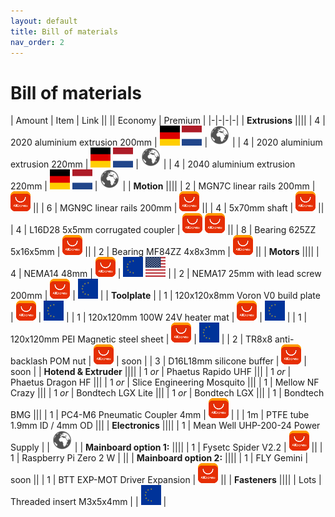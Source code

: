 ```yaml
---
layout: default
title: Bill of materials
nav_order: 2
---
```


# Bill of materials

| Amount | Item                           | Link ||
|| Economy | Premium |
|-|-|-|-|
| **Extrusions** ||||
| 4      | 2020 aluminium extrusion 200mm | [![DE](asset/flag/de.png)](https://www.dold-mechatronik.de/Aluminum-profile-20x20-B-type-groove-6) [![NL](asset/flag/nl.png)](https://www.aluxprofiel.nl/aluminium-constructieprofiel-2020/a3663?c=3470) | [![Global](asset/flag/globe.png)](https://us.misumi-ec.com/vona2/detail/110302683830/?HissuCode=HFS5-2020-200) |
| 4      | 2020 aluminium extrusion 220mm | [![DE](asset/flag/de.png)](https://www.dold-mechatronik.de/Aluminum-profile-20x20-B-type-groove-6) [![NL](asset/flag/nl.png)](https://www.aluxprofiel.nl/aluminium-constructieprofiel-2020/a3663?c=3470) | [![Global](asset/flag/globe.png)](https://us.misumi-ec.com/vona2/detail/110302683830/?HissuCode=HFS5-2020-220) |
| 4      | 2040 aluminium extrusion 220mm | [![DE](asset/flag/de.png)](https://www.dold-mechatronik.de/Aluminum-profile-20x40-B-type-groove-6) [![NL](asset/flag/nl.png)](https://www.aluxprofiel.nl/aluminium-constructieprofiel-2040/a3664?c=3470) | [![Global](asset/flag/globe.png)](https://us.misumi-ec.com/vona2/detail/110302683830/?HissuCode=HFS5-2040-220) |
| **Motion** ||||
| 2      | MGN7C linear rails 200mm       | [![AliExpress](asset/vendor/aliexpress.png)](https://s.click.aliexpress.com/e/_AdEsie) ||
| 6      | MGN9C linear rails 200mm       | [![AliExpress](asset/vendor/aliexpress.png)](https://s.click.aliexpress.com/e/_ALFAlk) ||
| 4      | 5x70mm shaft                   | [![AliExpress](asset/vendor/aliexpress.png)](https://s.click.aliexpress.com/e/_A1iJJc) ||
| 4      | L16D28 5x5mm corrugated coupler | [![AliExpress](asset/vendor/aliexpress.png)](https://s.click.aliexpress.com/e/_9RhBgO) [![AliExpress](asset/vendor/aliexpress.png)](https://s.click.aliexpress.com/e/_9haGaq) ||
| 8      | Bearing 625ZZ 5x16x5mm         | [![AliExpress](asset/vendor/aliexpress.png)](https://s.click.aliexpress.com/e/_A4RECa) ||
| 2      | Bearing MF84ZZ 4x8x3mm         | [![AliExpress](asset/vendor/aliexpress.png)](https://s.click.aliexpress.com/e/_AqMBl0) || 
| **Motors** ||||
| 4      | NEMA14 48mm | [![AliExpress](asset/vendor/aliexpress.png)](https://www.aliexpress.com/item/1005003573303275.html) | [![EU](asset/flag/eu.png)](https://lecktor.com/en/v0-electronics/778-voron-v01-ab-motor.html) [![US](asset/flag/us.png)](https://www.fabreeko.com/products/ldo-v0-1-ab-motor-nema-14-voron-ldo-35sth48-1684ahvrn) |
| 2      | NEMA17 25mm with lead screw 200mm | [![AliExpress](asset/vendor/aliexpress.png)](https://www.aliexpress.com/item/1005002583465345.html) | [![EU](asset/flag/eu.png)](https://lecktor.com/en/v0-electronics/548-voron-v01-z-linear-motor-teflon.html) |
| **Toolplate** |
| 1      | 120x120x8mm Voron V0 build plate   | [![AliExpress](asset/vendor/aliexpress.png)](https://s.click.aliexpress.com/e/_ATWUxu) | [![EU](asset/flag/eu.png)](https://lecktor.com/en/v0-buildplate/415-voron-v0v01-build-plate-120x120mm.html) |
| 1      | 120x120mm 100W 24V heater mat      | [![AliExpress](asset/vendor/aliexpress.png)](https://s.click.aliexpress.com/e/_ATWUxu) | [![EU](asset/flag/eu.png)](https://lecktor.com/en/v0-buildplate/737-silicone-24v-heater-100x100mm-60w.html) |
| 1      | 120x120mm PEI Magnetic steel sheet | [![AliExpress](asset/vendor/aliexpress.png)](https://s.click.aliexpress.com/e/_ATWUxu) | [![EU](asset/flag/eu.png)](https://lecktor.com/en/v0-buildplate/516-flex-plate-120x120mm-smooth.html) |
| 2      | TR8x8 anti-backlash POM nut        | [![AliExpress](asset/vendor/aliexpress.png)](https://s.click.aliexpress.com/e/_A4GQTg) | soon |
| 3      | D16L18mm silicone buffer           | [![AliExpress](asset/vendor/aliexpress.png)](https://s.click.aliexpress.com/e/_AnPz6K) | soon |
| **Hotend &amp; Extruder** ||||
| 1 *or* | Phaetus Rapido UHF         |||
| 1 *or* | Phaetus Dragon HF          |||
| 1 *or* | Slice Engineering Mosquito |||
| 1      | Mellow NF Crazy            |||
| 1 *or* | Bondtech LGX Lite          |||
| 1 *or* | Bondtech LGX               |||
| 1      | Bondtech BMG               |||
| 1      | PC4-M6 Pneumatic Coupler 4mm | [![AliExpress](asset/vendor/aliexpress.png)](https://s.click.aliexpress.com/e/_A1VVma) | |
| 1m     | PTFE tube 1.9mm ID / 4mm OD |||
| **Electronics** ||||
| 1      | Mean Well UHP-200-24 Power Supply | | [![Global](asset/flag/globe.png)](https://www.meanwell-web.com/en-gb/ac-dc-slim-single-output-enclosed-power-supply-uhp--200--24) |
| **Mainboard option 1:** ||||
| 1      | Fysetc Spider V2.2 | [![AliExpress](asset/vendor/aliexpress.png)](https://s.click.aliexpress.com/e/_AVSFB4) ||
| 1      | Raspberry Pi Zero 2 W | ||
| **Mainboard option 2:** ||||
| 1      | FLY Gemini | soon ||
| 1      | BTT EXP-MOT Driver Expansion | [![AliExpress](asset/vendor/aliexpress.png)](https://s.click.aliexpress.com/e/_9xWFDs) ||
| **Fasteners** ||||
| Lots   | Threaded insert M3x5x4mm | | [![EU](asset/flag/eu.png)](https://lecktor.com/en/nuts/506-230-threaded-insert-m3x5x4.html#/118-package-100pcs) |